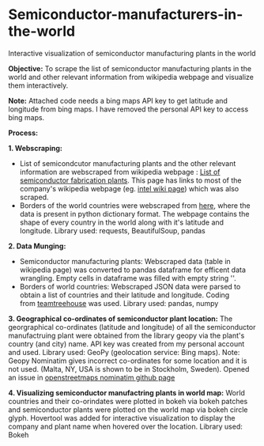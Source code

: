 # Semiconductor-manufacturers-in-the-world
Interactive visualization of semiconductor manufacturing plants in the world

**Objective:** To scrape the list of semiconductor manufacturing plants in the world and other relevant information from wikipedia webpage and visualize them interactively.

**Note:** Attached code needs a bing maps API key to get latitude and longitude from bing maps. I have removed the personal API key to access bing maps.

**Process:**

**1. Webscraping:**
  * List of semicondcutor manufacturing plants and the other relevant information are webscraped from wikipedia webpage : [List of  semiconductor fabrication plants](https://en.wikipedia.org/wiki/List_of_semiconductor_fabrication_plants). This page has links to most of   the company's wikipedia webpage (eg. [intel wiki page](https://en.wikipedia.org/wiki/Intel)) which was also scraped.
  * Borders of the world countries were webscraped from [here](https://rawgit.com/johan/world.geo.json/master/countries.geo.json), where  the data is present in python dictionary format. The webpage contains the shape of every country in the world along with it's latitude and  longitude.
Library used: requests, BeautifulSoup, pandas

**2. Data Munging:**
  * Semiconductor manufacturing plants: Webscraped data (table in wikipedia page) was converted to pandas dataframe for efficent data wrangling. Empty cells in dataframe was filled with empty string ''.
  * Borders of world countries: Webscraped JSON data were parsed to obtain a list of countries and their latitude and longitude. Coding from [teamtreehouse](https://teamtreehouse.com/library/plotting-the-world) was used.
Library used: pandas, numpy

**3. Geographical co-ordinates of semiconductor plant location:**
The georgraphical co-ordinates (latitude and longitude) of all the semiconductor manufactruing plant were obtained from the library geopy via the plant's country (and city) name. API key was created from my personal account and used.
Library used: GeoPy (geolocation service: Bing maps). Note: Geopy Nominatim gives incorrect co-ordinates for some location and it is not used. (Malta, NY, USA is shown to be in Stockholm, Sweden). Opened an issue in [openstreetmaps nominatim github page](https://github.com/openstreetmap/Nominatim/issues/1068)

**4. Visualizing semiconductor manufactring plants in world map:**
World countries and their co-orindates were plotted in bokeh via bokeh patches and semiconductor plants were plotted on the world map via bokeh circle glyph. Hovertool was added for interactive visualization to display the company and plant name when hovered over the location.
Library used: Bokeh
